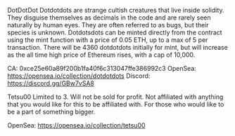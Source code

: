 DotDotDot
Dotdotdots are strange cultish creatures that live inside solidity.
They disguise themselves as decimals in the code and are rarely seen naturally by human eyes.
They are often referred to as bugs, but their species is unknown.
Dotdotsdots can be minted directly from the contract using the mint function with a price of 0.05 ETH, up to a max of 5 per transaction.
There will be 4360 dotdotdots initially for mint, but will increase as the all time high price of Ethereum rises, with a cap of 10,000.

CA: 0xce25e60a89f200b1fa40f6c313047ffe386992c3
OpenSea: https://opensea.io/collection/dotdotdots
Discord: https://discord.gg/GBw7vSA8


Tetsu00
Limited to 3. Will not be sold for profit.
Not affiliated with anything that you would like for this to be affiliated with.
For those who would like to be a part of something bigger.

OpenSea: https://opensea.io/collection/tetsu00
